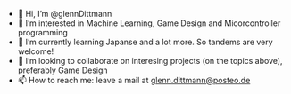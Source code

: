- 👋 Hi, I’m @glennDittmann
- 👀 I’m interested in Machine Learning, Game Design and Micorcontroller programming 
- 🌱 I’m currently learning Japanse and a lot more. So tandems are very welcome!
- 💞️ I’m looking to collaborate on interesing projects (on the topics above), preferably Game Design
- 📫 How to reach me: leave a mail at glenn.dittmann@posteo.de

<!---
glennDittmann/glennDittmann is a ✨ special ✨ repository because its `README.md` (this file) appears on your GitHub profile.
You can click the Preview link to take a look at your changes.
--->
